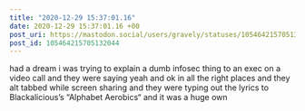 ```yaml
---
title: "2020-12-29 15:37:01.16"
date: 2020-12-29 15:37:01.16 +00
post_uri: https://mastodon.social/users/gravely/statuses/105464215705132044
post_id: 105464215705132044
---
```

had a dream i was trying to explain a dumb infosec thing to an exec on a video call and they were saying yeah and ok in all the right places and they alt tabbed while screen sharing and they were typing out the lyrics to Blackalicious’s “Alphabet Aerobics“ and it was a huge own


